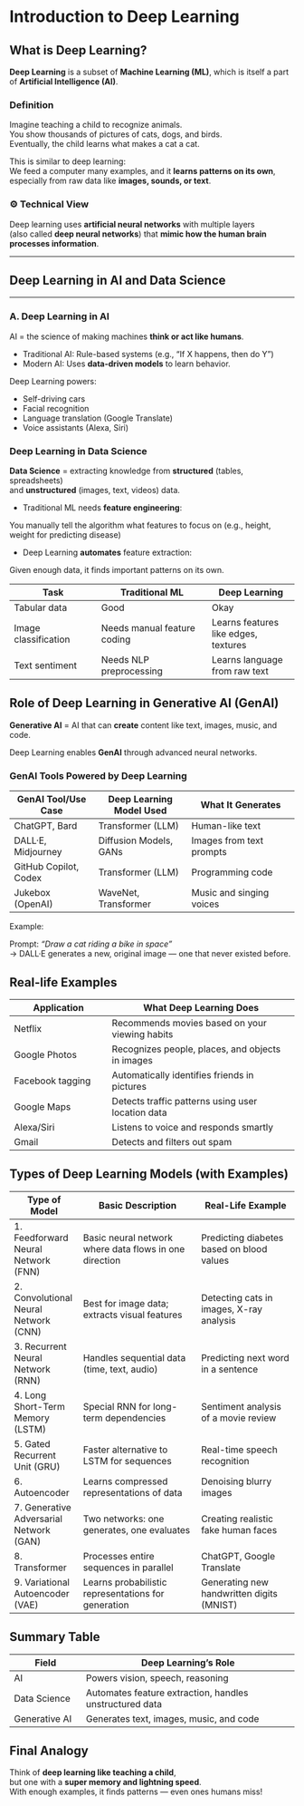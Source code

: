 # Introduction to Deep Learning

## What is Deep Learning?

**Deep Learning** is a subset of **Machine Learning (ML)**, which is
itself a part of **Artificial Intelligence (AI)**.

### Definition

Imagine teaching a child to recognize animals.  
You show thousands of pictures of cats, dogs, and birds.  
Eventually, the child learns what makes a cat a cat.

This is similar to deep learning:  
We feed a computer many examples, and it **learns patterns on its own**,
especially from raw data like **images, sounds, or text**.

### ⚙️ Technical View

Deep learning uses **artificial neural networks** with multiple layers  
(also called **deep neural networks**) that **mimic how the human brain
processes information**.

------------------------------------------------------------------------

## Deep Learning in AI and Data Science

------------------------------------------------------------------------

### A. Deep Learning in AI

AI = the science of making machines **think or act like humans**.

-   Traditional AI: Rule-based systems (e.g., “If X happens, then do Y”)
-   Modern AI: Uses **data-driven models** to learn behavior.

Deep Learning powers:

-   Self-driving cars
-   Facial recognition
-   Language translation (Google Translate)
-   Voice assistants (Alexa, Siri)

### Deep Learning in Data Science

**Data Science** = extracting knowledge from **structured** (tables,
spreadsheets)  
and **unstructured** (images, text, videos) data.

-   Traditional ML needs **feature engineering**:

You manually tell the algorithm what features to focus on (e.g., height,
weight for predicting disease)

-   Deep Learning **automates** feature extraction:

Given enough data, it finds important patterns on its own.

<table>
<colgroup>
<col style="width: 30%" />
<col style="width: 38%" />
<col style="width: 30%" />
</colgroup>
<thead>
<tr>
<th>Task</th>
<th>Traditional ML</th>
<th>Deep Learning</th>
</tr>
</thead>
<tbody>
<tr>
<td>Tabular data</td>
<td>Good</td>
<td>Okay</td>
</tr>
<tr>
<td>Image classification</td>
<td>Needs manual feature coding</td>
<td>Learns features like edges, textures</td>
</tr>
<tr>
<td>Text sentiment</td>
<td>Needs NLP preprocessing</td>
<td>Learns language from raw text</td>
</tr>
</tbody>
</table>

## Role of Deep Learning in Generative AI (GenAI)

**Generative AI** = AI that can **create** content like text, images,
music, and code.

Deep Learning enables **GenAI** through advanced neural networks.

### GenAI Tools Powered by Deep Learning

<table>
<colgroup>
<col style="width: 29%" />
<col style="width: 32%" />
<col style="width: 37%" />
</colgroup>
<thead>
<tr>
<th>GenAI Tool/Use Case</th>
<th>Deep Learning Model Used</th>
<th>What It Generates</th>
</tr>
</thead>
<tbody>
<tr>
<td>ChatGPT, Bard</td>
<td>Transformer (LLM)</td>
<td>Human-like text</td>
</tr>
<tr>
<td>DALL·E, Midjourney</td>
<td>Diffusion Models, GANs</td>
<td>Images from text prompts</td>
</tr>
<tr>
<td>GitHub Copilot, Codex</td>
<td>Transformer (LLM)</td>
<td>Programming code</td>
</tr>
<tr>
<td>Jukebox (OpenAI)</td>
<td>WaveNet, Transformer</td>
<td>Music and singing voices</td>
</tr>
</tbody>
</table>

Example:

Prompt: *“Draw a cat riding a bike in space”*  
→ DALL·E generates a new, original image — one that never existed
before.

## Real-life Examples

<table>
<colgroup>
<col style="width: 34%" />
<col style="width: 65%" />
</colgroup>
<thead>
<tr>
<th>Application</th>
<th>What Deep Learning Does</th>
</tr>
</thead>
<tbody>
<tr>
<td>Netflix</td>
<td>Recommends movies based on your viewing habits</td>
</tr>
<tr>
<td>Google Photos</td>
<td>Recognizes people, places, and objects in images</td>
</tr>
<tr>
<td>Facebook tagging</td>
<td>Automatically identifies friends in pictures</td>
</tr>
<tr>
<td>Google Maps</td>
<td>Detects traffic patterns using user location data</td>
</tr>
<tr>
<td>Alexa/Siri</td>
<td>Listens to voice and responds smartly</td>
</tr>
<tr>
<td>Gmail</td>
<td>Detects and filters out spam</td>
</tr>
</tbody>
</table>

## Types of Deep Learning Models (with Examples)

<table>
<colgroup>
<col style="width: 24%" />
<col style="width: 41%" />
<col style="width: 34%" />
</colgroup>
<thead>
<tr>
<th>Type of Model</th>
<th>Basic Description</th>
<th>Real-Life Example</th>
</tr>
</thead>
<tbody>
<tr>
<td>1. Feedforward Neural Network (FNN)</td>
<td>Basic neural network where data flows in one direction</td>
<td>Predicting diabetes based on blood values</td>
</tr>
<tr>
<td>2. Convolutional Neural Network (CNN)</td>
<td>Best for image data; extracts visual features</td>
<td>Detecting cats in images, X-ray analysis</td>
</tr>
<tr>
<td>3. Recurrent Neural Network (RNN)</td>
<td>Handles sequential data (time, text, audio)</td>
<td>Predicting next word in a sentence</td>
</tr>
<tr>
<td>4. Long Short-Term Memory (LSTM)</td>
<td>Special RNN for long-term dependencies</td>
<td>Sentiment analysis of a movie review</td>
</tr>
<tr>
<td>5. Gated Recurrent Unit (GRU)</td>
<td>Faster alternative to LSTM for sequences</td>
<td>Real-time speech recognition</td>
</tr>
<tr>
<td>6. Autoencoder</td>
<td>Learns compressed representations of data</td>
<td>Denoising blurry images</td>
</tr>
<tr>
<td>7. Generative Adversarial Network (GAN)</td>
<td>Two networks: one generates, one evaluates</td>
<td>Creating realistic fake human faces</td>
</tr>
<tr>
<td>8. Transformer</td>
<td>Processes entire sequences in parallel</td>
<td>ChatGPT, Google Translate</td>
</tr>
<tr>
<td>9. Variational Autoencoder (VAE)</td>
<td>Learns probabilistic representations for generation</td>
<td>Generating new handwritten digits (MNIST)</td>
</tr>
</tbody>
</table>

## Summary Table

<table>
<colgroup>
<col style="width: 25%" />
<col style="width: 74%" />
</colgroup>
<thead>
<tr>
<th>Field</th>
<th>Deep Learning’s Role</th>
</tr>
</thead>
<tbody>
<tr>
<td>AI</td>
<td>Powers vision, speech, reasoning</td>
</tr>
<tr>
<td>Data Science</td>
<td>Automates feature extraction, handles unstructured data</td>
</tr>
<tr>
<td>Generative AI</td>
<td>Generates text, images, music, and code</td>
</tr>
</tbody>
</table>

## Final Analogy

Think of **deep learning like teaching a child**,  
but one with a **super memory and lightning speed**.  
With enough examples, it finds patterns — even ones humans miss!
